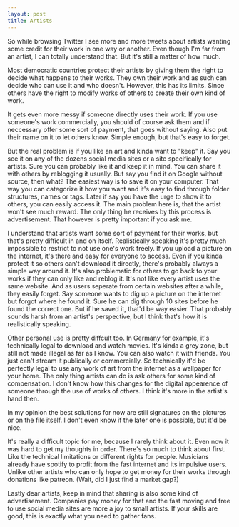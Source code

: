 ```yaml
---
layout: post
title: Artists
---
```


So while browsing Twitter I see more and more tweets about artists wanting some credit for their work in one way or another. Even though I'm far from an artist, I can totally understand that. But it's still a matter of how much. 

Most democratic countries protect their artists by giving them the right to decide what happens to their works. They own their work and as such can decide who can use it and who doesn't. However, this has its limits. Since others have the right to modify works of others to create their own kind of work. 

It gets even more messy if someone directly uses their work. If you use someone's work commercially, you should of course ask them and if neccessary offer some sort of payment, that goes without saying. Also put their name on it to let others know. Simple enough, but that's easy to forget.

But the real problem is if you like an art and kinda want to "keep" it. Say you see it on any of the dozens social media sites or a site specifically for artists. Sure you can probably like it and keep it in mind. You can share it with others by reblogging it usually. But say you find it on Google without source, then what? The easiest way is to save it on your computer. That way you can categorize it how you want and it's easy to find through folder structures, names or tags. Later if say you have the urge to show it to others, you can easily access it. The main problem here is, that the artist won't see much reward. The only thing he receives by this process is advertisement. That however is pretty important if you ask me.

I understand that artists want some sort of payment for their works, but that's pretty difficult in and on itself. Realistically speaking it's pretty much impossible to restrict to not use one's work freely. If you upload a picture on the internet, it's there and easy for everyone to access. Even if you kinda protect it so others can't download it directly, there's probably always a simple way around it. It's also problematic for others to go back to your works if they can only like and reblog it. It's not like every artist uses the same website. And as users seperate from certain websites after a while, they easily forget. Say someone wants to dig up a picture on the internet but forgot where he found it. Sure he can dig through 10 sites before he found the correct one. But if he saved it, that'd be way easier. That probably sounds harsh from an artist's perspective, but I think that's how it is realistically speaking.

Other personal use is pretty diffcult too. In Germany for example, it's technically legal to download and watch movies. It's kinda a grey zone, but still not made illegal as far as I know. You can also watch it with friends. You just can't stream it publically or commercially. So technically it'd be perfectly legal to use any work of art from the internet as a wallpaper for your home. The only thing artists can do is ask others for some kind of compensation. I don't know how this changes for the digital appearence of someone through the use of works of others. I think it's more in the artist's hand then.

In my opinion the best solutions for now are still signatures on the pictures or on the file itself. I don't even know if the later one is possible, but it'd be nice.


It's really a difficult topic for me, because I rarely think about it. Even now it was hard to get my thoughts in order. There's so much to think about first. Like the technical limitations or different rights for people. Musicians already have spotify to profit from the fast internet and its impulsive users. Unlike other artists who can only hope to get money for their works through donations like patreon. (Wait, did I just find a market gap?)

Lastly dear artists, keep in mind that sharing is also some kind of advertisement. Companies pay money for that and the fast moving and free to use social media sites are more a joy to small artists. If your skills are good, this is exactly what you need to gather fans.  
